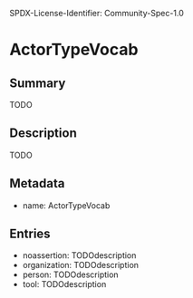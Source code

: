 SPDX-License-Identifier: Community-Spec-1.0

# ActorTypeVocab

## Summary

TODO

## Description

TODO

## Metadata

- name: ActorTypeVocab

## Entries

- noassertion: TODOdescription
- organization: TODOdescription
- person: TODOdescription
- tool: TODOdescription


